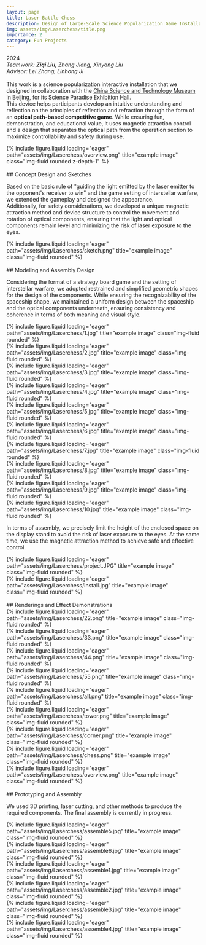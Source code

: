 ```yaml
---
layout: page
title: Laser Battle Chess
description: Design of Large-Scale Science Popularization Game Installations
img: assets/img/Laserchess/title.png
importance: 2
category: Fun Projects
---
```


2024  
*Teamwork: **Ziqi Liu**, Zhang Jiang, Xinyang Liu*  
*Advisor: Lei Zhang, Linhong Ji*  
<br>
This work is a science popularization interactive installation that we designed in collaboration with the [China Science and Technology Museum](https://cstm.cdstm.cn/AboutUs/index.html) in Beijing, for its Science Paradise Exhibition Hall.  
This device helps participants develop an intuitive understanding and reflection on the principles of reflection and refraction through the form of an **optical path-based competitive game**. While ensuring fun, demonstration, and educational value, it uses magnetic attraction control and a design that separates the optical path from the operation section to maximize controllability and safety during use.

<div class="row">
    <div class="col-sm mt-3 mt-md-0">
        {% include figure.liquid loading="eager" path="assets/img/Laserchess/overview.png" title="example image" class="img-fluid rounded z-depth-1" %}
    </div>
</div>

<br>
## Concept Design and Sketches

Based on the basic rule of "guiding the light emitted by the laser emitter to the opponent's receiver to win" and the game setting of interstellar warfare, we extended the gameplay and designed the appearance.  
Additionally, for safety considerations, we developed a unique magnetic attraction method and device structure to control the movement and rotation of optical components, ensuring that the light and optical components remain level and minimizing the risk of laser exposure to the eyes.

<div class="row">
    <div class="col-sm mt-3 mt-md-0">
        {% include figure.liquid loading="eager" path="assets/img/Laserchess/sketch.png" title="example image" class="img-fluid rounded" %}
    </div>
</div>

<br>
## Modeling and Assembly Design

Considering the format of a strategy board game and the setting of interstellar warfare, we adopted restrained and simplified geometric shapes for the design of the components. While ensuring the recognizability of the spaceship shape, we maintained a uniform design between the spaceship and the optical components underneath, ensuring consistency and coherence in terms of both meaning and visual style.

<div class="row">
    <div class="col-sm mt-3 mt-md-0">
        {% include figure.liquid loading="eager" path="assets/img/Laserchess/1.jpg" title="example image" class="img-fluid rounded" %}
    </div>
    <div class="col-sm mt-3 mt-md-0">
        {% include figure.liquid loading="eager" path="assets/img/Laserchess/2.jpg" title="example image" class="img-fluid rounded" %}
    </div>
    <div class="col-sm mt-3 mt-md-0">
        {% include figure.liquid loading="eager" path="assets/img/Laserchess/3.jpg" title="example image" class="img-fluid rounded" %}
    </div>
    <div class="col-sm mt-3 mt-md-0">
        {% include figure.liquid loading="eager" path="assets/img/Laserchess/4.jpg" title="example image" class="img-fluid rounded" %}
    </div>
    <div class="col-sm mt-3 mt-md-0">
        {% include figure.liquid loading="eager" path="assets/img/Laserchess/5.jpg" title="example image" class="img-fluid rounded" %}
    </div>
</div>
<div class="row">
    <div class="col-sm mt-3 mt-md-0">
        {% include figure.liquid loading="eager" path="assets/img/Laserchess/6.jpg" title="example image" class="img-fluid rounded" %}
    </div>
    <div class="col-sm mt-3 mt-md-0">
        {% include figure.liquid loading="eager" path="assets/img/Laserchess/7.jpg" title="example image" class="img-fluid rounded" %}
    </div>
    <div class="col-sm mt-3 mt-md-0">
        {% include figure.liquid loading="eager" path="assets/img/Laserchess/8.jpg" title="example image" class="img-fluid rounded" %}
    </div>
    <div class="col-sm mt-3 mt-md-0">
        {% include figure.liquid loading="eager" path="assets/img/Laserchess/9.jpg" title="example image" class="img-fluid rounded" %}
    </div>
    <div class="col-sm mt-3 mt-md-0">
        {% include figure.liquid loading="eager" path="assets/img/Laserchess/10.jpg" title="example image" class="img-fluid rounded" %}
    </div>
</div>

In terms of assembly, we precisely limit the height of the enclosed space on the display stand to avoid the risk of laser exposure to the eyes. At the same time, we use the magnetic attraction method to achieve safe and effective control.

<div class="row">
    <div class="col-sm mt-3 mt-md-0">
        {% include figure.liquid loading="eager" path="assets/img/Laserchess/project.JPG" title="example image" class="img-fluid rounded" %}
    </div>
    <div class="col-sm mt-3 mt-md-0">
        {% include figure.liquid loading="eager" path="assets/img/Laserchess/install.jpg" title="example image" class="img-fluid rounded" %}
    </div>
</div>

<br>
## Renderings and Effect Demonstrations


<div class="row">
    <div class="col-sm mt-3 mt-md-0">
        {% include figure.liquid loading="eager" path="assets/img/Laserchess/22.png" title="example image" class="img-fluid rounded" %}
    </div>
    <div class="col-sm mt-3 mt-md-0">
        {% include figure.liquid loading="eager" path="assets/img/Laserchess/33.png" title="example image" class="img-fluid rounded" %}
    </div>
    <div class="col-sm mt-3 mt-md-0">
        {% include figure.liquid loading="eager" path="assets/img/Laserchess/44.png" title="example image" class="img-fluid rounded" %}
    </div>
    <div class="col-sm mt-3 mt-md-0">
        {% include figure.liquid loading="eager" path="assets/img/Laserchess/55.png" title="example image" class="img-fluid rounded" %}
    </div>
</div>
<div class="row">
    <div class="col-sm mt-3 mt-md-0">
        {% include figure.liquid loading="eager" path="assets/img/Laserchess/all.png" title="example image" class="img-fluid rounded" %}
    </div>
</div>
<div class="row">
    <div class="col-sm mt-3 mt-md-0">
        {% include figure.liquid loading="eager" path="assets/img/Laserchess/tower.png" title="example image" class="img-fluid rounded" %}
    </div>
    <div class="col-sm mt-3 mt-md-0">
        {% include figure.liquid loading="eager" path="assets/img/Laserchess/corner.png" title="example image" class="img-fluid rounded" %}
    </div>
</div>
<div class="row">
    <div class="col-sm mt-3 mt-md-0">
        {% include figure.liquid loading="eager" path="assets/img/Laserchess/chess.png" title="example image" class="img-fluid rounded" %}
    </div>
    <div class="col-sm mt-3 mt-md-0">
        {% include figure.liquid loading="eager" path="assets/img/Laserchess/overview.png" title="example image" class="img-fluid rounded" %}
    </div>
</div>

<br>
## Prototyping and Assembly

We used 3D printing, laser cutting, and other methods to produce the required components. The final assembly is currently in progress.

<div class="row">
    <div class="col-sm mt-3 mt-md-0">
        {% include figure.liquid loading="eager" path="assets/img/Laserchess/assemble5.jpg" title="example image" class="img-fluid rounded" %}
    </div>
    <div class="col-sm mt-3 mt-md-0">
        {% include figure.liquid loading="eager" path="assets/img/Laserchess/assemble6.jpg" title="example image" class="img-fluid rounded" %}
    </div>
</div>
<div class="row">
    <div class="col-sm mt-3 mt-md-0">
        {% include figure.liquid loading="eager" path="assets/img/Laserchess/assemble1.jpg" title="example image" class="img-fluid rounded" %}
    </div>
    <div class="col-sm mt-3 mt-md-0">
        {% include figure.liquid loading="eager" path="assets/img/Laserchess/assemble2.jpg" title="example image" class="img-fluid rounded" %}
    </div>
</div>
<div class="row">
    <div class="col-sm mt-3 mt-md-0">
        {% include figure.liquid loading="eager" path="assets/img/Laserchess/assemble3.jpg" title="example image" class="img-fluid rounded" %}
    </div>
    <div class="col-sm mt-3 mt-md-0">
        {% include figure.liquid loading="eager" path="assets/img/Laserchess/assemble4.jpg" title="example image" class="img-fluid rounded" %}
    </div>
</div>
